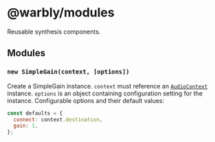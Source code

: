 # @warbly/modules

Reusable synthesis components.

## Modules

### `new SimpleGain(context, [options])`

Create a SimpleGain instance. `context` must reference an [`AudioContext`](https://developer.mozilla.org/en-US/docs/Web/API/AudioContext/AudioContext) instance. `options` is an object containing configuration setting for the instance. Configurable options and their default values:

```js
const defaults = {
  connect: context.destination,
  gain: 1,
};
```
